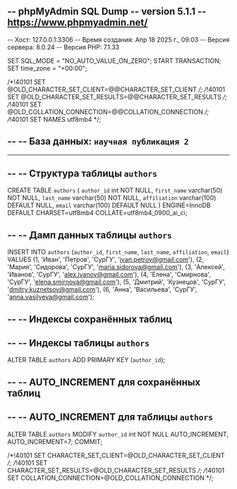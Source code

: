 -- phpMyAdmin SQL Dump
-- version 5.1.1
-- https://www.phpmyadmin.net/
--
-- Хост: 127.0.0.1:3306
-- Время создания: Апр 18 2025 г., 09:03
-- Версия сервера: 8.0.24
-- Версия PHP: 7.1.33

SET SQL_MODE = "NO_AUTO_VALUE_ON_ZERO";
START TRANSACTION;
SET time_zone = "+00:00";


/*!40101 SET @OLD_CHARACTER_SET_CLIENT=@@CHARACTER_SET_CLIENT */;
/*!40101 SET @OLD_CHARACTER_SET_RESULTS=@@CHARACTER_SET_RESULTS */;
/*!40101 SET @OLD_COLLATION_CONNECTION=@@COLLATION_CONNECTION */;
/*!40101 SET NAMES utf8mb4 */;

--
-- База данных: `научная публикация 2`
--

-- --------------------------------------------------------

--
-- Структура таблицы `authors`
--

CREATE TABLE `authors` (
  `author_id` int NOT NULL,
  `first_name` varchar(50) NOT NULL,
  `last_name` varchar(50) NOT NULL,
  `affiliation` varchar(100) DEFAULT NULL,
  `email` varchar(100) DEFAULT NULL
) ENGINE=InnoDB DEFAULT CHARSET=utf8mb4 COLLATE=utf8mb4_0900_ai_ci;

--
-- Дамп данных таблицы `authors`
--

INSERT INTO `authors` (`author_id`, `first_name`, `last_name`, `affiliation`, `email`) VALUES
(1, 'Иван', 'Петров', 'СурГУ', 'ivan.petrov@gmail.com'),
(2, 'Мария', 'Сидорова', 'СурГУ', 'maria.sidorova@gmail.com'),
(3, 'Алексей', 'Иванов', 'СурГУ', 'alex.ivanov@gmail.com'),
(4, 'Елена', 'Смирнова', 'СурГУ', 'elena.smirnova@gmail.com'),
(5, 'Дмитрий', 'Кузнецов', 'СурГУ', 'dmitry.kuznetsov@gmail.com'),
(6, 'Анна', 'Васильева', 'СурГУ', 'anna.vasilyeva@gmail.com');

--
-- Индексы сохранённых таблиц
--

--
-- Индексы таблицы `authors`
--
ALTER TABLE `authors`
  ADD PRIMARY KEY (`author_id`);

--
-- AUTO_INCREMENT для сохранённых таблиц
--

--
-- AUTO_INCREMENT для таблицы `authors`
--
ALTER TABLE `authors`
  MODIFY `author_id` int NOT NULL AUTO_INCREMENT, AUTO_INCREMENT=7;
COMMIT;

/*!40101 SET CHARACTER_SET_CLIENT=@OLD_CHARACTER_SET_CLIENT */;
/*!40101 SET CHARACTER_SET_RESULTS=@OLD_CHARACTER_SET_RESULTS */;
/*!40101 SET COLLATION_CONNECTION=@OLD_COLLATION_CONNECTION */;
